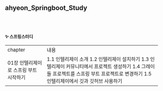 ## ahyeon_Springboot_Study
<br><br>
#### ✨ 스프링스터디 
<table>
  <tr>
    <td>chapter</td>
    <td>내용</td>
  </tr>
  <tr>
    <td>01장 인텔리제이로 스프링 부트 시작하기</td>
    <td> 
     1.1 인텔리제이 소개
     1.2 인텔리제이 설치하기
     1.3 인텔리제이 커뮤니티에서 프로젝트 생성하기
     1.4 그레이들 프로젝트를 스프링 부트 프로젝트로 변경하기
     1.5 인텔리제이에서 깃과 깃허브 사용하기
    </td>
  </tr>
</table>

<br>
